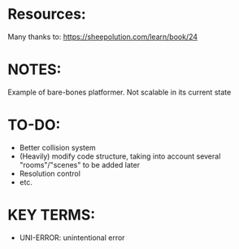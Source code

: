 # Resources:
Many thanks to:  https://sheepolution.com/learn/book/24

# NOTES:
Example of bare-bones platformer. Not scalable in its current state


# TO-DO:
+ Better collision system
+ (Heavily) modify code structure, taking into account several "rooms"/"scenes" to be added later
+ Resolution control
+ etc.

# KEY TERMS:
+ UNI-ERROR: unintentional error
